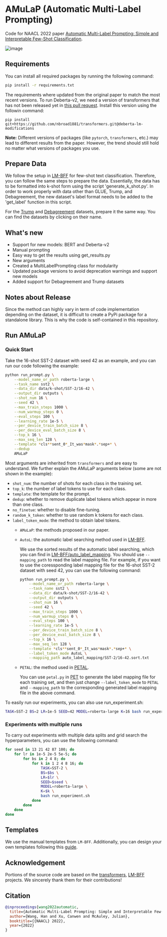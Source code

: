 # AMuLaP (Automatic Multi-Label Prompting)
Code for NAACL 2022 paper [Automatic Multi-Label Prompting: Simple and Interpretable Few-Shot Classification](https://arxiv.org/abs/2204.06305).

![image](https://user-images.githubusercontent.com/36069169/173464393-2bc9cf3d-c1fb-4ab6-b0d4-613dfe9198c6.png)

## Requirements
You can install all required packages by running the following command:
```bash
pip install -r requirements.txt
```
The requirements where updated from the original paper to match the most recent versions.
To run Deberta-v2, we need a version of transformers that has not been released yet in [this pull request](https://github.com/huggingface/transformers/pull/18674).
Install this version using the followin command:
```
pip install git+https://github.com/nbroad1881/transformers.git@deberta-lm-modifications
```
**Note:** Different versions of packages (like `pytorch`, `transformers`, etc.) may lead to different results from the paper. However, the trend should still hold no matter what versions of packages you use.

## Prepare Data
We follow the setup in [LM-BFF](https://github.com/princeton-nlp/LM-BFF#prepare-the-data) for few-shot text classification. Therefore, you can follow the same steps to prepare the data. Essentially, the data has to be formatted into k-shot form using the script 'generate_k_shot.py'. In order to work properly with data other than GLUE, Trump, and Debagreement, the new dataset's label format needs to be added to the 'get_label' function in this script.

For the [Trump](https://drive.google.com/file/d/1CUk-aRMWY7R0qc7EO-Bfpt4CdKgUItpx/view?usp=share_link) and [Debagreement](https://scale.com/open-av-datasets/oxford) datasets, prepare it the same way. You can find the datasets by clicking on their name.

## What's new
- Support for new models: BERT and Deberta-v2
- Manual prompting
- Easy way to get the results using get_results.py
- New arguments
- Created a MultiLabelPrompting class for modularity
- Updated package versions to avoid deprecation warnings and support new models
- Added support for Debagreement and Trump datasets

## Notes about Release
Since the method can highly vary in term of code implementation depending on the dataset, it is difficult to create a PyPi package for a standalone library. This is why the code is self-contained in this repository.

## Run AMuLaP
### Quick Start
Take the 16-shot SST-2 dataset with seed 42 as an example, and you can run our code following the example:

```bash
python run_prompt.py \
    --model_name_or_path roberta-large \
    --task_name sst2 \
    --data_dir data/k-shot/SST-2/16-42 \
    --output_dir outputs \
    --shot_num 16 \
    --seed 42 \
    --max_train_steps 1000 \
    --num_warmup_steps 0 \
    --eval_steps 100 \
    --learning_rate 1e-5 \
    --per_device_train_batch_size 8 \
    --per_device_eval_batch_size 8 \
    --top_k 16 \
    --max_seq_len 128 \
    --template *cls**sent_0*_It_was*mask*.*sep+* \
    --dedup
    AMuLaP
```

Most arguments are inherited from `transformers` and are easy to understand. We further explain the AMuLaP arguments below (some are not shown in the example):
- `shot_num`: the number of shots for each class in the training set.
- `top_k`: the number of label tokens to use for each class.
- `template`: the template for the prompt.
- `dedup`: whether to remove duplicate label tokens which appear in more than one class.
- `no_finetue`: whether to disable fine-tuning.
- `random_k_token`: whether to use random k tokens for each class.
- `label_token_mode`: the method to obtain label tokens.
  - `AMuLaP`: the methods proposed in our paper.
  - `AutoL`: the automatic label searching method used in [LM-BFF](https://arxiv.org/abs/2012.15723). 

    We use the sorted results of the automatic label searching, which you can find in [LM-BFF/auto_label_mapping](https://github.com/princeton-nlp/LM-BFF/tree/main/auto_label_mapping). You should use `--mapping_path` to read the label mapping file. For example, if you want to use the coressponding label mapping file for the 16-shot SST-2 dataset with seed 42, you can use the following command:
    ```bash
    python run_prompt.py \
        --model_name_or_path roberta-large \
        --task_name sst2 \
        --data_dir data/k-shot/SST-2/16-42 \
        --output_dir outputs \
        --shot_num 16 \
        --seed 42 \
        --max_train_steps 1000 \
        --num_warmup_steps 0 \
        --eval_steps 100 \
        --learning_rate 1e-5 \
        --per_device_train_batch_size 8 \
        --per_device_eval_batch_size 8 \
        --top_k 16 \
        --max_seq_len 128 \
        --template *cls**sent_0*_It_was*mask*.*sep+* \
        --label_token_mode AutoL \
        --mapping_path auto_label_mapping/SST-2/16-42.sort.txt
    ```
  - `PETAL`: the method used in [PETAL](https://arxiv.org/abs/2010.13641).

    You can use `petal.py` in [PET](https://github.com/timoschick/pet) to generate the label mapping file for each training set, and then just change `--label_token_mode` to `PETAL` and `--mapping_path` to the corresponding generated label mapping file in the above command.

To easily run our experiments, you can also use run_experiment.sh:
```bash
TASK=SST-2 BS=2 LR=1e-5 SEED=42 MODEL=roberta-large K=16 bash run_experiment.sh
```

### Experiments with multiple runs
To carry out experiments with multiple data splits and grid search the hyperparameters, you can use the following command:
```bash
for seed in 13 21 42 87 100; do
    for lr in 1e-5 2e-5 5e-5; do
        for bs in 2 4 8; do
            for k in 1 2 4 8 16; do
                TASK=SST-2 \
                BS=$bs \
                LR=$lr \
                SEED=$seed \
                MODEL=roberta-large \
                K=$k \
                bash run_experiment.sh
            done
        done
    done
done
```

## Templates
We use the manual templates from `LM-BFF`. Additionally, you can design your own templates following this [guide](https://github.com/princeton-nlp/LM-BFF#how-to-design-your-own-templates).

## Acknowledgement
Portions of the source code are based on the [transformers](https://github.com/huggingface/transformers), [LM-BFF](https://github.com/princeton-nlp/LM-BFF) projects. We sincerely thank them for their contributions!

## Citation
```bibtex
@inproceedings{wang2022automatic,
  title={Automatic Multi-Label Prompting: Simple and Interpretable Few-Shot Classification},
  author={Wang, Han and Xu, Canwen and McAuley, Julian},
  booktitle={{NAACL} 2022},
  year={2022}
}
```
